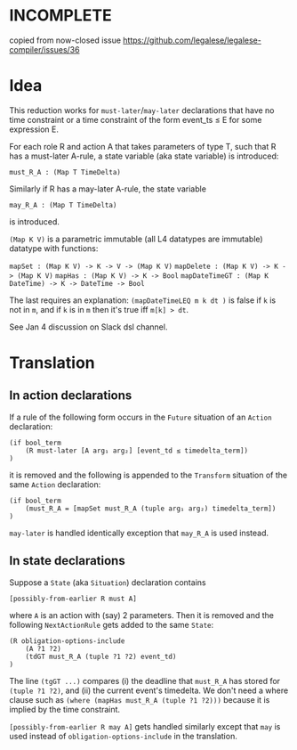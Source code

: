 # **INCOMPLETE**
copied from now-closed issue https://github.com/legalese/legalese-compiler/issues/36

# Idea
This reduction works for `must-later`/`may-later` declarations that have no time constraint or a time constraint of the form event\_ts ≤ E for some expression E.

For each role R and action A that takes parameters of type T, such that R has a must-later A-rule, a state variable (aka state variable) is introduced:

`must_R_A : (Map T TimeDelta)`

Similarly if R has a may-later A-rule, the state variable

`may_R_A : (Map T TimeDelta)`

is introduced.

`(Map K V)` is a parametric immutable (all L4 datatypes are immutable) datatype with functions:

`mapSet : (Map K V) -> K -> V -> (Map K V)`
`mapDelete : (Map K V) -> K -> (Map K V)`
`mapHas : (Map K V) -> K -> Bool`
`mapDateTimeGT : (Map K DateTime) -> K -> DateTime -> Bool`

The last requires an explanation: `(mapDateTimeLEQ m k dt )` is false if `k` is not in `m`, and if `k` is in `m` then it's true iff `m[k] > dt`.

See Jan 4 discussion on Slack dsl channel.

# Translation

## In action declarations

If a rule of the following form occurs in the `Future` situation of an `Action` declaration:
```
(if bool_term
	(R must-later [A arg₁ arg₂] [event_td ≤ timedelta_term])
)
```
it is removed and the following is appended to the `Transform` situation of the same `Action` declaration:
```
(if bool_term
	(must_R_A = [mapSet must_R_A (tuple arg₁ arg₂) timedelta_term])
)
```
`may-later` is handled identically exception that `may_R_A` is used instead.

## In state declarations

Suppose a `State` (aka `Situation`) declaration contains

`[possibly-from-earlier R must A]`

where `A` is an action with (say) 2 parameters. Then it is removed and the following `NextActionRule` gets added to the same `State`:

```
(R obligation-options-include
	(A ?1 ?2)
	(tdGT must_R_A (tuple ?1 ?2) event_td)	
)
```
The line `(tgGT ...)` compares (i) the deadline that `must_R_A` has stored for `(tuple ?1 ?2)`, and (ii) the current event's timedelta.
We don't need a where clause such as `(where (mapHas must_R_A (tuple ?1 ?2)))` because it is implied by the time constraint.

`[possibly-from-earlier R may A]` gets handled similarly except that `may` is used instead of `obligation-options-include` in the translation.